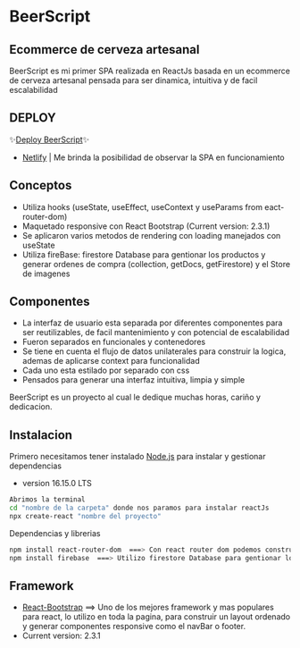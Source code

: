 # BeerScript
## Ecommerce de cerveza artesanal



BeerScript es mi primer SPA realizada en ReactJs basada en un ecommerce de cerveza artesanal pensada para ser dinamica, intuitiva y de facil escalabilidad
## DEPLOY
✨[Deploy BeerScript](https://loquacious-peony-72758e.netlify.app/)✨

-  [Netlify]( https://www.netlify.com/  )  | Me brinda la posibilidad de observar la SPA en funcionamiento
## Conceptos
- Utiliza hooks (useState, useEffect, useContext y useParams from eact-router-dom)
-   Maquetado responsive con React Bootstrap (Current version: 2.3.1)
-   Se aplicaron varios metodos de rendering con loading manejados con useState
-   Utiliza fireBase: firestore Database para gentionar los productos y generar ordenes de compra (collection, getDocs, getFirestore) y el Store de imagenes
## Componentes

- La interfaz de usuario esta separada por diferentes componentes para ser reutilizables, de facil mantenimiento y con potencial de escalabilidad 
- Fueron separados en funcionales y contenedores
- Se tiene en cuenta el flujo de datos unilaterales para construir la logica, ademas de aplicarse context para funcionalidad
- Cada uno esta estilado por separado con css
- Pensados para generar una interfaz intuitiva, limpia y simple


BeerScript es un proyecto al cual le dedique muchas horas, cariño y dedicacion.



## Instalacion

Primero necesitamos tener instalado [Node.js](https://nodejs.org/) para instalar y gestionar dependencias
- version 16.15.0 LTS



```sh
Abrimos la terminal 
cd "nombre de la carpeta" donde nos paramos para instalar reactJs
npx create-react "nombre del proyecto"
```

Dependencias y librerias

```sh
npm install react-router-dom  ===> Con react router dom podemos construir el routing en el browser, de forma ordenada y dinamica (BrowserRouter,Routes,Route y Link)
npm install firebase  ===> Utilizo firestore Database para gentionar los productos y generar ordenes de compra y el Store de imagenes para mejorar el rendimientonpm npm install react-icons --save   ===> React icons me proporciona los iconos ideales para mejorar la visibilidad de items. Utiliza importaciones de ES6

```
## Framework
-  [React-Bootstrap](https://react-bootstrap.github.io/) ==> Uno de los mejores framework y mas populares para react, lo utilizo en toda la pagina, para construir un layout ordenado y generar componentes responsive como el navBar o footer.
-  Current version: 2.3.1

